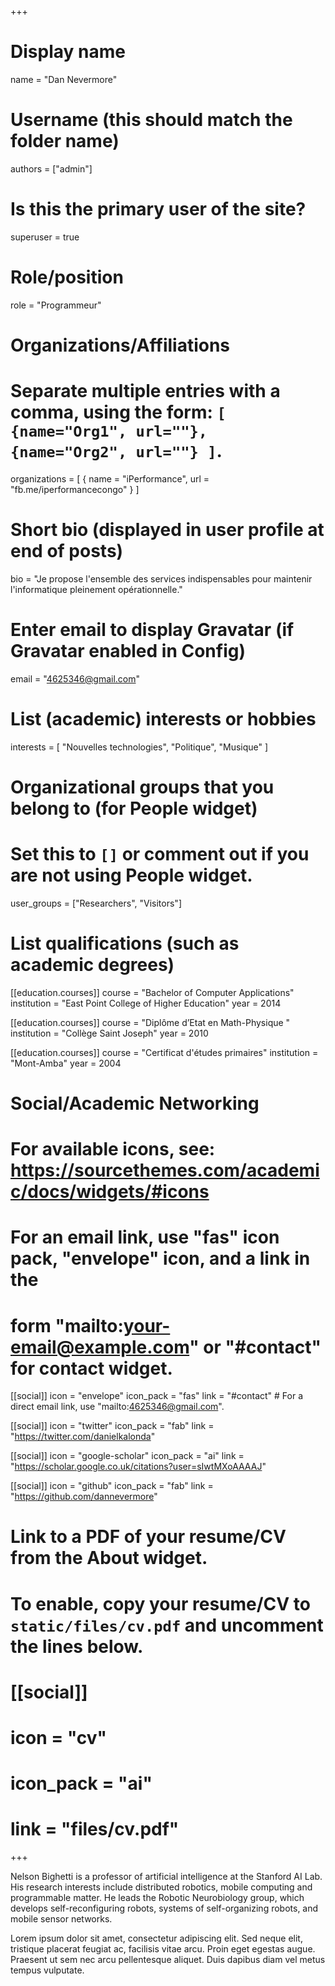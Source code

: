 +++
# Display name
name = "Dan Nevermore"

# Username (this should match the folder name)
authors = ["admin"]

# Is this the primary user of the site?
superuser = true

# Role/position
role = "Programmeur"

# Organizations/Affiliations
#   Separate multiple entries with a comma, using the form: `[ {name="Org1", url=""}, {name="Org2", url=""} ]`.
organizations = [ { name = "iPerformance", url = "fb.me/iperformancecongo" } ]

# Short bio (displayed in user profile at end of posts)
bio = "Je propose l'ensemble des services indispensables pour maintenir l'informatique pleinement opérationnelle."

# Enter email to display Gravatar (if Gravatar enabled in Config)
email = "4625346@gmail.com"

# List (academic) interests or hobbies
interests = [
  "Nouvelles technologies",
  "Politique",
  "Musique"
]

# Organizational groups that you belong to (for People widget)
#   Set this to `[]` or comment out if you are not using People widget.
user_groups = ["Researchers", "Visitors"]

# List qualifications (such as academic degrees)
[[education.courses]]
  course = "Bachelor of Computer Applications"
  institution = "East Point College of Higher Education"
  year = 2014

[[education.courses]]
  course = "Diplôme d’Etat en Math-Physique "
  institution = "Collège Saint Joseph"
  year = 2010

[[education.courses]]
  course = "Certificat d'études primaires"
  institution = "Mont-Amba"
  year = 2004

# Social/Academic Networking
# For available icons, see: https://sourcethemes.com/academic/docs/widgets/#icons
#   For an email link, use "fas" icon pack, "envelope" icon, and a link in the
#   form "mailto:your-email@example.com" or "#contact" for contact widget.

[[social]]
  icon = "envelope"
  icon_pack = "fas"
  link = "#contact"  # For a direct email link, use "mailto:4625346@gmail.com".

[[social]]
  icon = "twitter"
  icon_pack = "fab"
  link = "https://twitter.com/danielkalonda"

[[social]]
  icon = "google-scholar"
  icon_pack = "ai"
  link = "https://scholar.google.co.uk/citations?user=sIwtMXoAAAAJ"

[[social]]
  icon = "github"
  icon_pack = "fab"
  link = "https://github.com/dannevermore"

# Link to a PDF of your resume/CV from the About widget.
# To enable, copy your resume/CV to `static/files/cv.pdf` and uncomment the lines below.
# [[social]]
#   icon = "cv"
#   icon_pack = "ai"
#   link = "files/cv.pdf"

+++

Nelson Bighetti is a professor of artificial intelligence at the Stanford AI Lab. His research interests include distributed robotics, mobile computing and programmable matter. He leads the Robotic Neurobiology group, which develops self-reconfiguring robots, systems of self-organizing robots, and mobile sensor networks.

Lorem ipsum dolor sit amet, consectetur adipiscing elit. Sed neque elit, tristique placerat feugiat ac, facilisis vitae arcu. Proin eget egestas augue. Praesent ut sem nec arcu pellentesque aliquet. Duis dapibus diam vel metus tempus vulputate. 
